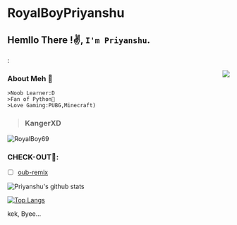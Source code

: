 # RoyalBoyPriyanshu
## Hemllo There !✌️, `I'm Priyanshu`.  
:


<img align=right src='https://github.githubassets.com/images/mona-whisper.gif'/>


### About Meh 🙂
```
>Noob Learner:D
>Fan of Python🐍
>Love Gaming:PUBG,Minecraft)
```
>### KangerXD

<img src="https://komarev.com/ghpvc/?username=RoyalBoy69" alt="RoyalBoy69" />

### CHECK-OUT🙂:

- [ ] [oub-remix](https://github.com/RoyalBoy69/oub-remix)

![Priyanshu's github stats](https://github-readme-stats.vercel.app/api?username=royalboy69&show_icons=true&theme=radical)

[![Top Langs](https://github-readme-stats.vercel.app/api/top-langs/?username=RoyalBoy69&hide=dockerfile&theme=dark)](https://github.com/RoyalBoy69)


kek, Byee...
